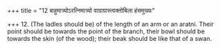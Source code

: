 +++
title = "12 बाहुमात्र्योऽरत्निमात्र्यो वाग्राग्रास्त्वक्तोबिला हंसमुख्यः"

+++
12. (The ladles should be) of the length of an arm or an aratni. Their point should be towards the point of the branch, their bowl should be towards the skin (of the wood); their beak should be like that of a swan.  
